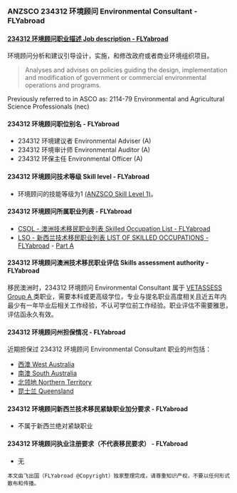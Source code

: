 ### ANZSCO 234312 环境顾问 Environmental Consultant - FLYabroad ###

####  [234312 环境顾问职业描述 Job description - FLYabroad](http://www.flyabroadvisa.com/anzsco/2343.html#234312)

环境顾问分析和建议引导设计，实施，和修改政府或者商业环境组织项目。 

> Analyses and advises on policies guiding the design, implementation and modification of government or commercial environmental operations and programs.

Previously referred to in ASCO as:
2114-79 Environmental and Agricultural Science Professionals (nec)

#### 234312 环境顾问职位别名 - FLYabroad
 
- 234312 环境建议者 Environmental Adviser (A)
- 234312 环境审计师 Environmental Auditor (A)
- 234312 环保主任 Environmental Officer (A)

#### 234312 环境顾问技术等级 Skill level - FLYabroad

- 环境顾问的技能等级为1 [(ANZSCO Skill Level 1)](http://www.flyabroadvisa.com/anzsco/)。

#### 234312 环境顾问所属职业列表 - FLYabroad

- [CSOL - 澳洲技术移民职业列表 Skilled Occupation List - FLYabroad](http://www.flyabroadvisa.com/sol/)
- [LSO - 新西兰技术移民职业列表 LIST OF SKILLED OCCUPATIONS - FLYabroad](http://nz.flyabroadvisa.com/lso/) - [Part A](parta)

#### 234312 环境顾问澳洲技术移民职业评估 Skills assessment authority - FLYabroad

移民澳洲时，234312 环境顾问 Environmental Consultant 属于 [VETASSESS Group A ](http://www.flyabroadvisa.com/ass/vetassess.html)类职业，需要本科或更高级学位，专业与提名职业高度相关且近五年内最少有一年毕业后相关工作经验，不认可学位前工作经验。职业评估不需要雅思，评估函永久有效。

#### 234312 环境顾问州担保情况 - FLYabroad

近期担保过 234312 环境顾问 Environmental Consultant 职业的州包括：

- [西澳 West Australia](http://www.flyabroadvisa.com/zdb/wa.html)
- [南澳 South Australia](http://www.flyabroadvisa.com/zdb/sa.html)
- [北领地 Northern Territory](http://www.flyabroadvisa.com/zdb/nt.html)
- [昆士兰 Queensland](http://www.flyabroadvisa.com/zdb/qld.html)

#### 234312 环境顾问新西兰技术移民紧缺职业加分要求 - FLYabroad

- 不属于新西兰绝对紧缺职业

#### 234312 环境顾问执业注册要求（不代表移民要求） - FLYabroad

- 无

`本文由飞出国（FLYabroad @Copyright）独家整理完成，请尊重知识产权，不要以任何形式散布和传播。`
